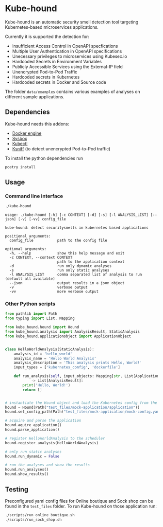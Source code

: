 # Kube-hound

Kube-hound is an automatic security smell detection tool targeting Kubernetes-based microservices applications.

Currently it is supported the detection for:

- Insufficient Access Control in OpenAPI specfications
- Multiple User Authentication in OpenAPI specifications
- Unecessary privileges to microservices using Kubesec.io
- Hardcoded Secrets in Environment Variables
- Publicly Accessible Services using the External-IP field
- Unencrypted Pod-to-Pod Traffic
- Hardcoded secrets in Kubernetes 
- Hardcoded secrets in Docker and Source code 

The folder `data/examples` contains various examples of analyses on different sample applications.

## Dependencies

Kube-hound needs this addons:

 - [Docker engine](https://docs.docker.com/engine/install/)
 - [Sysbox](https://github.com/nestybox/sysbox#installation)
 - [Kubectl](https://kubernetes.io/docs/tasks/tools/#kubectl)
 - [Ksniff](https://github.com/eldadru/ksniff) (to detect unencrypted Pod-to-Pod traffic)

To install the python dependencies run

```sh
poetry install
```

## Usage

### Command line interface

```sh
./kube-hound
```

```text
usage: ./kube-hound [-h] [-c CONTEXT] [-d] [-s] [-l ANALYSIS_LIST] [--json] [-v] [-vv] config_file

kube-hound: detect securitysmells in kubernetes based applications

positional arguments:
  config_file           path to the config file

optional arguments:
  -h, --help            show this help message and exit
  -c CONTEXT, --context CONTEXT
                        path to the application context
  -d                    run only dynamic analyses
  -s                    run only static analyses
  -l ANALYSIS_LIST      comma separated list of analysis to run (default all available)
  --json                output results in a json object
  -v                    verbose output
  -vv                   more verbose output
```

### Other Python scripts

```py
from pathlib import Path
from typing import List, Mapping

from kube_hound.hound import Hound
from kube_hound.analysis import AnalysisResult, StaticAnalysis
from kube_hound.applicationobject import ApplicationObject


class HelloWorldAnalysis(StaticAnalysis):
    analysis_id = 'hello_world'
    analysis_name = 'Hello World Analysis'
    analysis_description = 'This analysis prints Hello, World!'
    input_types = ['kubernetes_config', 'dockerfile']

    def run_analysis(self, input_objects: Mapping[str, List[ApplicationObject]])\
            -> List[AnalysisResult]:
        print('Hello, World!')
        return []


# instantiate the Hound object and load the Kubernetes config from the environment
hound = Hound(Path("test_files/mock-application/application"))
hound.set_config_path(Path("test_files/mock-application/mock-config.yaml"))

# acquire and parse the application
hound.aquire_application()
hound.parse_application()

# register HelloWorldAnalysis to the scheduler
hound.register_analysis(HelloWorldAnalysis)

# only run static analyses
hound.run_dynamic = False

# run the analyses and show the results
hound.run_analyses()
hound.show_results()
```

## Testing

Preconfigured yaml config files for Online boutique and Sock shop can be found in the `test_files` folder.
To run Kube-hound on those application run:

```sh
./scripts/run_online_boutique.sh
./scripts/run_sock_shop.sh
```
